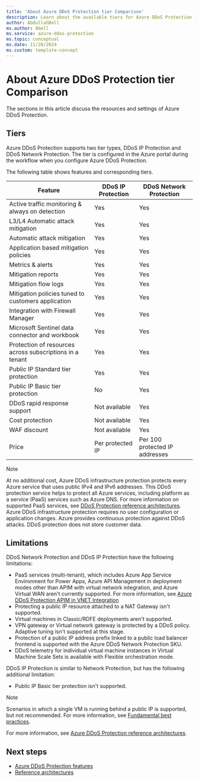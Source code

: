 ```yaml
---
title: 'About Azure DDoS Protection tier Comparison'
description: Learn about the available tiers for Azure DDoS Protection.
author: AbdullahBell
ms.author: Abell
ms.service: azure-ddos-protection
ms.topic: conceptual
ms.date: 11/20/2024
ms.custom: template-concept
---
```



# About Azure DDoS Protection tier Comparison


The sections in this article discuss the resources and settings of Azure DDoS Protection.

## Tiers

Azure DDoS Protection supports two tier types, DDoS IP Protection and DDoS Network Protection. The tier is configured in the Azure portal during the workflow when you configure Azure DDoS Protection.

The following table shows features and corresponding tiers.

| Feature | DDoS IP Protection | DDoS Network Protection |
|---|---|---|
| Active traffic monitoring & always on detection |  Yes| Yes |
| L3/L4 Automatic attack mitigation  | Yes | Yes |
| Automatic attack mitigation | Yes | Yes |
| Application based mitigation policies | Yes| Yes |
| Metrics & alerts | Yes | Yes |
| Mitigation reports | Yes | Yes |
| Mitigation flow logs| Yes| Yes |
| Mitigation policies tuned to customers application | Yes| Yes |
| Integration with Firewall Manager | Yes | Yes |
| Microsoft Sentinel data connector and workbook | Yes | Yes |
| Protection of resources across subscriptions in a tenant   | Yes | Yes |
| Public IP Standard tier protection | Yes | Yes |
| Public IP Basic tier protection | No | Yes |
| DDoS rapid response support | Not available | Yes |
| Cost protection | Not available  | Yes |
| WAF discount | Not available | Yes |
| Price | Per protected IP | Per 100 protected IP addresses |

> [!NOTE]
> At no additional cost, Azure DDoS infrastructure protection protects every Azure service that uses public IPv4 and IPv6 addresses. This DDoS protection service helps to protect all Azure services, including platform as a service (PaaS) services such as Azure DNS. For more information on supported PaaS services, see [DDoS Protection reference architectures](ddos-protection-reference-architectures.md). Azure DDoS infrastructure protection requires no user configuration or application changes. Azure provides continuous protection against DDoS attacks. DDoS protection does not store customer data.

## Limitations

DDoS Network Protection and DDoS IP Protection have the following limitations:

- PaaS services (multi-tenant), which includes Azure App Service Environment for Power Apps, Azure API Management in deployment modes other than APIM with virtual network integration, and Azure Virtual WAN aren't currently supported. For more information, see [Azure DDoS Protection APIM in VNET Integration](https://techcommunity.microsoft.com/t5/azure-network-security-blog/azure-ddos-standard-protection-now-supports-apim-in-vnet/ba-p/3641671)
- Protecting a public IP resource attached to a NAT Gateway isn't supported.
- Virtual machines in Classic/RDFE deployments aren't supported.
- VPN gateway or Virtual network gateway is protected by a DDoS policy. Adaptive tuning isn't supported at this stage. 
- Protection of a public IP address prefix linked to a public load balancer frontend is supported with the Azure DDoS Network Protection SKU.
- DDoS telemetry for individual virtual machine instances in Virtual Machine Scale Sets is available with Flexible orchestration mode.


DDoS IP Protection is similar to Network Protection, but has the following additional limitation:

- Public IP Basic tier protection isn't supported. 

> [!NOTE]
> Scenarios in which a single VM is running behind a public IP is supported, but not recommended. For more information, see [Fundamental best practices](./fundamental-best-practices.md#design-for-scalability).

For more information, see [Azure DDoS Protection reference architectures](./ddos-protection-reference-architectures.md).

## Next steps

* [Azure DDoS Protection features](ddos-protection-features.md)
* [Reference architectures](ddos-protection-reference-architectures.md)

